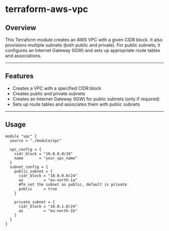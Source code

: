 # terraform-aws-vpc

## Overview

This Terraform module creates an AWS VPC with a given CIDR block. It also provisions multiple subnets (both public and private). For public subnets, it configures an Internet Gateway (IGW) and sets up appropriate route tables and associations.

---

## Features

- Creates a VPC with a specified CIDR block  
- Creates public and private subnets  
- Creates an Internet Gateway (IGW) for public subnets (only if required)  
- Sets up route tables and associates them with public subnets  

---

## Usage
```
module "vpc" {
  source = "./module/vpc"

  vpc_config = {
    cidr_block = "10.0.0.0/16"
    name       = "your_vpc_name"
  }
  subnet_config = {
    public_subnet = {
      cidr_block = "10.0.0.0/24"
      az         = "eu-north-1a"
      #To set the subnet as public, default is private
      public     = true
    }

    private_subnet = {
      cidr_block = "10.0.1.0/24"
      az         = "eu-north-1b"
    }
  }
}
```